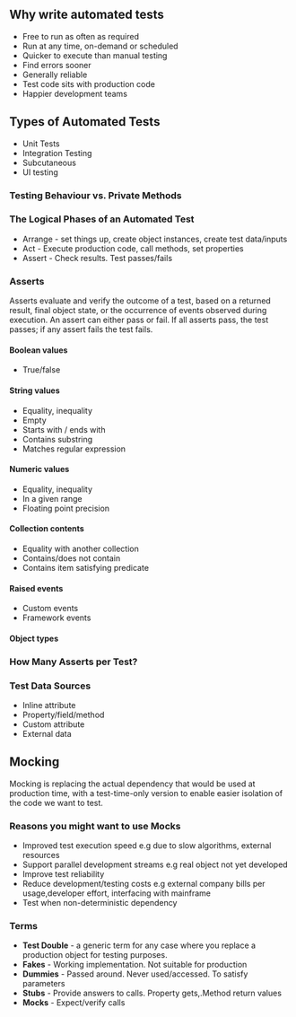 ## Why write automated tests

- Free to run as often as required
- Run at any time, on-demand or scheduled
- Quicker to execute than manual testing
- Find errors sooner
- Generally reliable
- Test code sits with production code
- Happier development teams

## Types of Automated Tests

- Unit Tests
- Integration Testing
- Subcutaneous
- UI testing

### Testing Behaviour vs. Private Methods

### The Logical Phases of an Automated Test

- Arrange - set things up, create object instances, create test data/inputs
- Act - Execute production code, call methods, set properties
- Assert - Check results. Test passes/fails

### Asserts

Asserts evaluate and verify the outcome of a test, based on a returned result, final object state, or the occurrence of events observed during execution. An assert can either pass or fail. If all asserts pass, the test passes; if any assert fails the test fails.

#### Boolean values

- True/false

#### String values

- Equality, inequality
- Empty
- Starts with / ends with
- Contains substring
- Matches regular expression

#### Numeric values

- Equality, inequality
- In a given range
- Floating point precision

#### Collection contents

- Equality with another collection
- Contains/does not contain
- Contains item satisfying predicate

#### Raised events

- Custom events
- Framework events

#### Object types

### How Many Asserts per Test?

### Test Data Sources

- Inline attribute
- Property/field/method
- Custom attribute
- External data

## Mocking

Mocking is replacing the actual dependency that would be used at production time, with a test-time-only version to enable easier isolation of the code we want to test.

### Reasons you might want to use Mocks

- Improved test execution speed e.g due to slow algorithms, external resources
- Support parallel development streams e.g real object not yet developed
- Improve test reliability
- Reduce development/testing costs e.g external company bills per usage,developer effort, interfacing with mainframe
- Test when non-deterministic dependency

### Terms

- **Test Double** - a generic term for any case where you replace a production object for testing purposes.
- **Fakes** - Working implementation. Not suitable for production
- **Dummies** - Passed around. Never used/accessed. To satisfy parameters
- **Stubs** - Provide answers to calls. Property gets,.Method return values
- **Mocks** - Expect/verify calls


